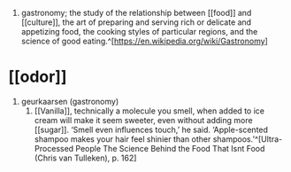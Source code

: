 1. gastronomy; the study of the relationship between [[food]] and [[culture]], the art of preparing and serving rich or delicate and appetizing food, the cooking styles of particular regions, and the science of good eating.^[https://en.wikipedia.org/wiki/Gastronomy]

# [[odor]]
1. geurkaarsen (gastronomy)
	1. [[Vanilla]], technically a molecule you smell, when added to ice cream will make it seem sweeter, even without adding more [[sugar]]. ‘Smell even influences touch,’ he said. ‘Apple-scented shampoo makes your hair feel shinier than other shampoos.’^[Ultra-Processed People The Science Behind the Food That Isnt Food (Chris van Tulleken), p. 162]